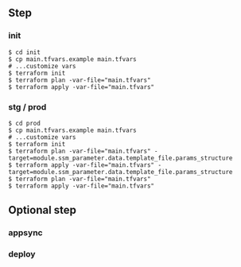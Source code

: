 ## Step

### init

```bash:
$ cd init
$ cp main.tfvars.example main.tfvars
# ...customize vars
$ terraform init
$ terraform plan -var-file="main.tfvars"
$ terraform apply -var-file="main.tfvars"
```

### stg / prod

```bash:
$ cd prod
$ cp main.tfvars.example main.tfvars
# ...customize vars
$ terraform init
$ terraform plan -var-file="main.tfvars" -target=module.ssm_parameter.data.template_file.params_structure
$ terraform apply -var-file="main.tfvars" -target=module.ssm_parameter.data.template_file.params_structure
$ terraform plan -var-file="main.tfvars"
$ terraform apply -var-file="main.tfvars"
```

## Optional step

### appsync


### deploy